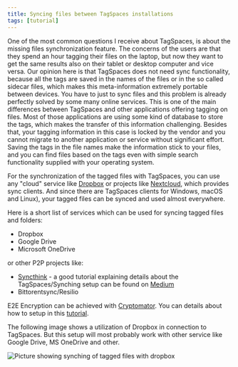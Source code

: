 ```yaml
---
title: Syncing files between TagSpaces installations
tags: [tutorial]
---
```


One of the most common questions I receive about TagSpaces, is about the missing files synchronization feature. The concerns of the users are that they spend an hour tagging their files on the laptop, but now they want to get the same results also on their tablet or desktop computer and vice versa. Our opinion here is that TagSpaces does not need sync functionality, because all the tags are saved in the names of the files or in the so called sidecar files, which makes this meta-information extremely portable between devices. You have to just to sync files and this problem is already perfectly solved by some many online services. This is one of the main differences between TagSpaces and other applications offering tagging on files. Most of those applications are using some kind of database to store the tags, which makes the transfer of this information challenging. Besides that, your tagging information in this case is locked by the vendor and you cannot migrate to another application or service without significant effort. Saving the tags in the file names make the information stick to your files, and you can find files based on the tags even with simple search functionality supplied with your operating system.

For the synchronization of the tagged files with TagSpaces, you can use any "cloud" service like [Dropbox](https://dropbox.com) or projects like [Nextcloud](https://nextcloud.com), which provides sync clients. And since there are TagSpaces clients for Windows, macOS and Linux), your tagged files can be synced and used almost everywhere.

Here is a short list of services which can be used for syncing tagged files and folders:

- Dropbox
- Google Drive
- Microsoft OneDrive

or other P2P projects like:

- [Syncthink](https://syncthing.net/) - a good tutorial explaining details about the TagSpaces/Synching setup can be found on [Medium](https://attilaorosz.medium.com/syncronise-your-offline-notes-across-all-devices-without-the-cloud-1e82fa53d1f1)
- Bittorentsync/Resilio

E2E Encryption can be achieved with [Cryptomator](https://cryptomator.org/). You can details about how to setup in this [tutorial](/tutorials/e2ee-with-tagspaces-and-cryptomator).

The following image shows a utilization of Dropbox in connection to TagSpaces. But this setup will most probably work with other service like Google Drive, MS OneDrive and other.

![Picture showing synching of tagged files with dropbox](/media/tagspaces-dropbox-sync.png)
